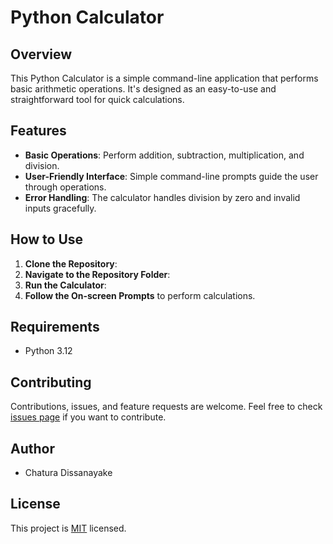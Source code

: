 # Python Calculator

## Overview
This Python Calculator is a simple command-line application that performs basic arithmetic operations. It's designed as an easy-to-use and straightforward tool for quick calculations.

## Features
- **Basic Operations**: Perform addition, subtraction, multiplication, and division.
- **User-Friendly Interface**: Simple command-line prompts guide the user through operations.
- **Error Handling**: The calculator handles division by zero and invalid inputs gracefully.

## How to Use
1. **Clone the Repository**: 
2. **Navigate to the Repository Folder**:
3. **Run the Calculator**:
4. **Follow the On-screen Prompts** to perform calculations.

## Requirements
- Python 3.12

## Contributing
Contributions, issues, and feature requests are welcome. Feel free to check [issues page](https://github.com/chaturawtf/python-calculator/issues) if you want to contribute.

## Author
- Chatura Dissanayake

## License
This project is [MIT](./LICENSE) licensed.
